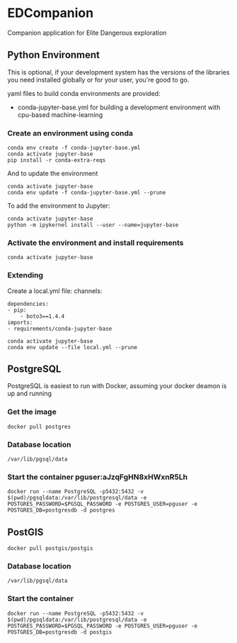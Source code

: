 # EDCompanion
 Companion application for Elite Dangerous exploration


## Python Environment
This is optional, if your development system has the versions of the
libraries you need installed globally or for your user, you're good to go.

yaml files to build conda environments are provided:

* conda-jupyter-base.yml for building a development environment with cpu-based machine-learning

### Create an environment using conda

    conda env create -f conda-jupyter-base.yml
    conda activate jupyter-base
    pip install -r conda-extra-reqs

And to update the environment

    conda activate jupyter-base
    conda env update -f conda-jupyter-base.yml --prune

To add the environment to Jupyter:

    conda activate jupyter-base
    python -m ipykernel install --user --name=jupyter-base
    


### Activate the environment and install requirements

    conda activate jupyter-base


### Extending
Create a local.yml file:
    channels:

    dependencies:
    - pip:
        - boto3==1.4.4
    imports:
    - requirements/conda-jupyter-base 

    conda activate jupyter-base
    conda env update --file local.yml --prune


## PostgreSQL

PostgreSQL is easiest to run with Docker, assuming your docker deamon is up and running

### Get the image

    docker pull postgres

### Database location

    /var/lib/pgsql/data

### Start the container pguser:aJzqFgHN8xHWxnR5Lh

    docker run --name PostgreSQL -p5432:5432 -v $(pwd)/pgsqldata:/var/lib/postgresql/data -e POSTGRES_PASSWORD=$PGSQL_PASSWORD -e POSTGRES_USER=pguser -e POSTGRES_DB=postgresdb -d postgres 

## PostGIS

    docker pull postgis/postgis

### Database location

    /var/lib/pgsql/data

### Start the container

    docker run --name PostgreSQL -p5432:5432 -v $(pwd)/pgsqldata:/var/lib/postgresql/data -e POSTGRES_PASSWORD=$PGSQL_PASSWORD -e POSTGRES_USER=pguser -e POSTGRES_DB=postgresdb -d postgis 
